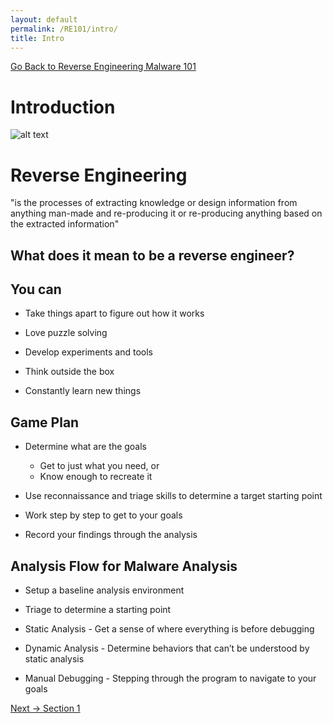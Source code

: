 ```yaml
---
layout: default
permalink: /RE101/intro/
title: Intro
---
```

[Go Back to Reverse Engineering Malware 101](https://securedorg.github.io/RE101/)

# Introduction #

![alt text](https://securedorg.github.io/images/cube.gif "Cube")

# Reverse Engineering #

"is the processes of extracting knowledge or design information from anything man-made and re-producing it or re-producing anything based on the extracted information"

## What does it mean to be a reverse engineer? ##

## You can ##

* Take things apart to figure out how it works

* Love puzzle solving

* Develop experiments and tools

* Think outside the box

* Constantly learn new things

## Game Plan ##

* Determine what are the goals
  * Get to just what you need, or
  * Know enough to recreate it

* Use reconnaissance and triage skills to determine a target starting point

* Work step by step to get to your goals

* Record your findings through the analysis


## Analysis Flow for Malware Analysis ##

* Setup a baseline analysis environment

* Triage to determine a starting point

* Static Analysis - Get a sense of where everything is before debugging

* Dynamic Analysis - Determine behaviors that can’t be understood by static analysis

* Manual Debugging - Stepping through the program to navigate to your goals

[Next -> Section 1](https://securedorg.github.io/RE101/section1)

